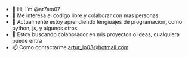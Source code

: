 - 👋 Hi, I’m @ar7am07
- 👀 Me interesa el codigo libre y colaborar con mas personas 
- 🌱 Actualmente estoy aprendiendo lengiuajes de programacion, como python, js, y algunos otros 
- 💞️ Estoy buscando colaborador en mis proyectos o ideas, cualquiera puede entra
- 📫 Como contactarme artur_lo03@hotmail.com

<!---
ar7am07/ar7am07 is a ✨ special ✨ repository because its `README.md` (this file) appears on your GitHub profile.
You can click the Preview link to take a look at your changes.
--->
